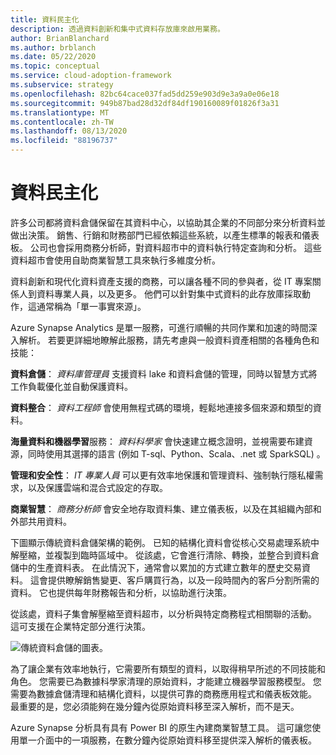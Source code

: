```yaml
---
title: 資料民主化
description: 透過資料創新和集中式資料存放庫來啟用業務。
author: BrianBlanchard
ms.author: brblanch
ms.date: 05/22/2020
ms.topic: conceptual
ms.service: cloud-adoption-framework
ms.subservice: strategy
ms.openlocfilehash: 82bc64cace037fad5dd259e903d9e3a9a0e06e18
ms.sourcegitcommit: 949b87bad28d32df84df190160089f01826f3a31
ms.translationtype: MT
ms.contentlocale: zh-TW
ms.lasthandoff: 08/13/2020
ms.locfileid: "88196737"
---
```

# <a name="data-democratization"></a>資料民主化

許多公司都將資料倉儲保留在其資料中心，以協助其企業的不同部分來分析資料並做出決策。 銷售、行銷和財務部門已經依賴這些系統，以產生標準的報表和儀表板。 公司也會採用商務分析師，對資料超市中的資料執行特定查詢和分析。 這些資料超市會使用自助商業智慧工具來執行多維度分析。

資料創新和現代化資料資產支援的商務，可以讓各種不同的參與者，從 IT 專案關係人到資料專業人員，以及更多。 他們可以針對集中式資料的此存放庫採取動作，這通常稱為「單一事實來源」。

Azure Synapse Analytics 是單一服務，可進行順暢的共同作業和加速的時間深入解析。 若要更詳細地瞭解此服務，請先考慮與一般資料資產相關的各種角色和技能：

**資料倉儲**： *資料庫管理員* 支援資料 lake 和資料倉儲的管理，同時以智慧方式將工作負載優化並自動保護資料。

**資料整合**： *資料工程師* 會使用無程式碼的環境，輕鬆地連接多個來源和類型的資料。

**海量資料和機器學習**服務： *資料科學家* 會快速建立概念證明，並視需要布建資源，同時使用其選擇的語言 (例如 T-sql、Python、Scala、.net 或 SparkSQL) 。

**管理和安全性**： *IT 專業人員* 可以更有效率地保護和管理資料、強制執行隱私權需求，以及保護雲端和混合式設定的存取。

**商業智慧**： *商務分析師* 會安全地存取資料集、建立儀表板，以及在其組織內部和外部共用資料。

下圖顯示傳統資料倉儲架構的範例。 已知的結構化資料會從核心交易處理系統中解壓縮，並複製到臨時區域中。 從該處，它會進行清除、轉換，並整合到資料倉儲中的生產資料表。 在此情況下，通常會以累加的方式建立數年的歷史交易資料。 這會提供瞭解銷售變更、客戶購買行為，以及一段時間內的客戶分割所需的資料。 它也提供每年財務報告和分析，以協助進行決策。

從該處，資料子集會解壓縮至資料超市，以分析與特定商務程式相關聯的活動。 這可支援在企業特定部分進行決策。

![傳統資料倉儲的圖表。](../../_images/analytics/the-classic-data-warehouse.png)

為了讓企業有效率地執行，它需要所有類型的資料，以取得稍早所述的不同技能和角色。 您需要已為數據科學家清理的原始資料，才能建立機器學習服務模型。 您需要為數據倉儲清理和結構化資料，以提供可靠的商務應用程式和儀表板效能。 最重要的是，您必須能夠在幾分鐘內從原始資料移至深入解析，而不是天。

Azure Synapse 分析具有具有 Power BI 的原生內建商業智慧工具。 這可讓您使用單一介面中的一項服務，在數分鐘內從原始資料移至提供深入解析的儀表板。
